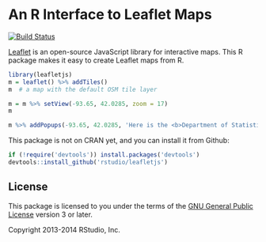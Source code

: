 # An R Interface to Leaflet Maps

[![Build Status](https://travis-ci.org/rstudio/leafletjs.svg)](https://travis-ci.org/rstudio/leafletjs)

[Leaflet](http://leafletjs.com) is an open-source JavaScript library for
interactive maps. This R package makes it easy to create Leaflet maps from R.

```r
library(leafletjs)
m = leaflet() %>% addTiles()
m  # a map with the default OSM tile layer

m = m %>% setView(-93.65, 42.0285, zoom = 17)
m

m %>% addPopups(-93.65, 42.0285, 'Here is the <b>Department of Statistics</b>, ISU')
```

This package is not on CRAN yet, and you can install it from Github:

```r
if (!require('devtools')) install.packages('devtools')
devtools::install_github('rstudio/leafletjs')
```

## License

This package is licensed to you under the terms of the [GNU General Public
License](http://www.gnu.org/licenses/gpl.html) version 3 or later.

Copyright 2013-2014 RStudio, Inc.
